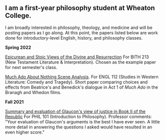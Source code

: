 ## I am a first-year philosophy student at Wheaton College.

I am broadly interested in philosophy, theology, and medicine and will be posting papers as I go along. At this point, the papers listed below are work done for introductory-level English, history, and philosophy classes. 

**Spring 2022**

[Epicurean and Stoic Views of the Divine and Resurrection](https://docs.google.com/document/d/1tm9HlAg-ohoZlI60SQ9O9E2qOinaZnuS5yxI8WCRbbA/edit?usp=sharing) For BITH 213 (New Testament Literature & Interpretation). Chosen as the example paper for next semester's class. 

[Much Ado About Nothing Scene Analysis](https://docs.google.com/document/d/1Q_aeP9QQ2jORBRAYw2Hy9phHHK-L7QUzoo64f72SjLg/edit?usp=sharing). For ENGL 112 (Studies in Western Literature: Comedy and Tragedy). Short paper comparing choices and effects from Beatrice's and Benedick's dialogue in Act 1 of _Much Ado_ in the Branagh and Whedon films.

**Fall 2021**

[Summary and evaluation of Glaucon's view of justice in Book II of the Republic](https://docs.google.com/document/d/1UGpV75qY1NKw7auDt25fCovtOkKyZzk-/edit?usp=sharing&ouid=102486413588053825109&rtpof=true&sd=true) For PHIL 101 (Introduction to Philosophy). Professor comments: "Your evaluation of Glaucon's arguments is the best I have ever seen. A little more detail in answering the questions I asked would have resulted in an even higher score."
